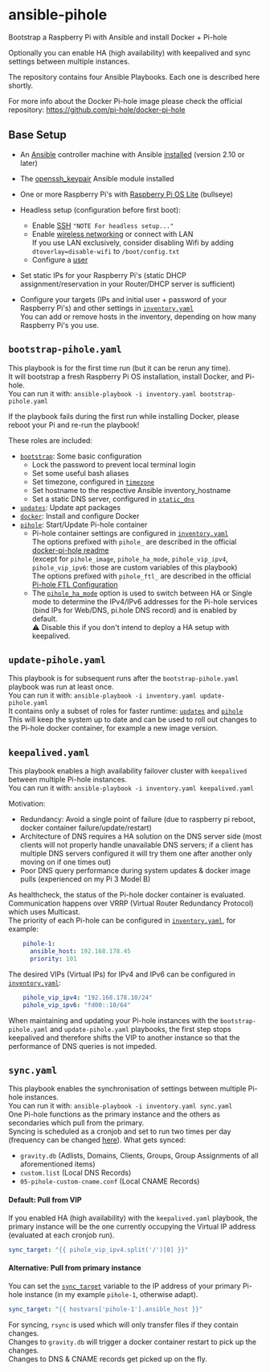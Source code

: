 # ansible-pihole
Bootstrap a Raspberry Pi with Ansible and install Docker + Pi-hole

Optionally you can enable HA (high availability) with keepalived and sync settings between multiple instances.

The repository contains four Ansible Playbooks. Each one is described here shortly.

For more info about the Docker Pi-hole image please check the official repository: https://github.com/pi-hole/docker-pi-hole

## Base Setup
- An [Ansible](https://www.ansible.com/) controller machine with Ansible [installed](https://docs.ansible.com/ansible/latest/installation_guide/index.html) (version 2.10 or later)
- The [openssh_keypair](https://docs.ansible.com/ansible/latest/collections/community/crypto/openssh_keypair_module.html) Ansible module installed
- One or more Raspberry Pi's with [Raspberry Pi OS Lite](https://www.raspberrypi.com/software/operating-systems/) (bullseye)
- Headless setup (configuration before first boot):
  - Enable [SSH](https://www.raspberrypi.com/documentation/computers/remote-access.html#enabling-the-server) `"NOTE For headless setup..."`
  - Enable [wireless networking](https://www.raspberrypi.com/documentation/computers/configuration.html#configuring-networking-2) or connect with LAN  
    If you use LAN exclusively, consider disabling Wifi by adding `dtoverlay=disable-wifi` to `/boot/config.txt`
  - Configure a [user](https://www.raspberrypi.com/documentation/computers/configuration.html#configuring-a-user)

- Set static IPs for your Raspberry Pi's (static DHCP assignment/reservation in your Router/DHCP server is sufficient)
- Configure your targets (IPs and initial user + password of your Raspberry Pi's) and other settings in [`inventory.yaml`](inventory.yaml)  
You can add or remove hosts in the inventory, depending on how many Raspberry Pi's you use.

## `bootstrap-pihole.yaml`
This playbook is for the first time run (but it can be rerun any time).  
It will bootstrap a fresh Raspberry Pi OS installation, install Docker, and Pi-hole.  
You can run it with: `ansible-playbook -i inventory.yaml bootstrap-pihole.yaml`  

If the playbook fails during the first run while installing Docker, please reboot your Pi and re-run the playbook!

These roles are included:
- [`bootstrap`](roles/bootstrap/tasks/main.yaml): Some basic configuration  
  - Lock the password to prevent local terminal login
  - Set some useful bash aliases
  - Set timezone, configured in [`timezone`](inventory.yaml#L11)
  - Set hostname to the respective Ansible inventory_hostname
  - Set a static DNS server, configured in [`static_dns`](inventory.yaml#L12)
- [`updates`](roles/updates/tasks/main.yaml): Update apt packages
- [`docker`](roles/docker/tasks/main.yaml): Install and configure Docker
- [`pihole`](roles/pihole/tasks/main.yaml): Start/Update Pi-hole container
  - Pi-hole container settings are configured in [`inventory.yaml`](inventory.yaml#L13-L20)  
    The options prefixed with `pihole_` are described in the official [docker-pi-hole readme](https://github.com/pi-hole/docker-pi-hole#environment-variables)  
    (except for `pihole_image`, `pihole_ha_mode`, `pihole_vip_ipv4`, `pihole_vip_ipv6`: those are custom variables of this playbook)  
    The options prefixed with `pihole_ftl_` are described in the official [Pi-hole FTL Configuration](https://docs.pi-hole.net/ftldns/configfile/)
  - The [`pihole_ha_mode`](inventory.yaml#L21) option is used to switch between HA or Single mode to determine the IPv4/IPv6 addresses for the Pi-hole services (bind IPs for Web/DNS, pi.hole DNS record) and is enabled by default.  
    ⚠️ Disable this if you don't intend to deploy a HA setup with keepalived.

## `update-pihole.yaml`
This playbook is for subsequent runs after the `bootstrap-pihole.yaml` playbook was run at least once.  
You can run it with: `ansible-playbook -i inventory.yaml update-pihole.yaml`  
It contains only a subset of roles for faster runtime: [`updates`](roles/updates/tasks/main.yaml) and [`pihole`](roles/pihole/tasks/main.yaml)  
This will keep the system up to date and can be used to roll out changes to the Pi-hole docker container, for example a new image version.

## `keepalived.yaml`
This playbook enables a high availability failover cluster with `keepalived` between multiple Pi-hole instances.  
You can run it with: `ansible-playbook -i inventory.yaml keepalived.yaml`  

Motivation:  
- Redundancy: Avoid a single point of failure (due to raspberry pi reboot, docker container failure/update/restart)
- Architecture of DNS requires a HA solution on the DNS server side (most clients will not properly handle unavailable DNS servers; if a client has multiple DNS servers configured it will try them one after another only moving on if one times out)
- Poor DNS query performance during system updates & docker image pulls (experienced on my Pi 3 Model B)

As healthcheck, the status of the Pi-hole docker container is evaluated.  
Communication happens over VRRP (Virtual Router Redundancy Protocol) which uses Multicast.  
The priority of each Pi-hole can be configured in [`inventory.yaml`](inventory.yaml), for example:
```yaml
    pihole-1:
      ansible_host: 192.168.178.45
      priority: 101
```
The desired VIPs (Virtual IPs) for IPv4 and IPv6 can be configured in [`inventory.yaml`](inventory.yaml#L22-L23):
```yaml
    pihole_vip_ipv4: "192.168.178.10/24"
    pihole_vip_ipv6: "fd00::10/64"
```

When maintaining and updating your Pi-hole instances with the `bootstrap-pihole.yaml` and `update-pihole.yaml` playbooks, the first step stops keepalived and therefore shifts the VIP to another instance so that the performance of DNS queries is not impeded.

## `sync.yaml`
This playbook enables the synchronisation of settings between multiple Pi-hole instances.  
You can run it with: `ansible-playbook -i inventory.yaml sync.yaml`  
One Pi-hole functions as the primary instance and the others as secondaries which pull from the primary.  
Syncing is scheduled as a cronjob and set to run two times per day (frequency can be changed [here](roles/sync/tasks/main.yaml#L34)).
What gets synced:
- `gravity.db` (Adlists, Domains, Clients, Groups, Group Assignments of all aforementioned items)
- `custom.list` (Local DNS Records)
- `05-pihole-custom-cname.conf` (Local CNAME Records)

#### Default: Pull from VIP
If you enabled HA (high availability) with the `keepalived.yaml` playbook, the primary instance will be the one currently occupying the Virtual IP address (evaluated at each cronjob run).

```yaml
sync_target: "{{ pihole_vip_ipv4.split('/')[0] }}"
```

#### Alternative: Pull from primary instance
You can set the [`sync_target`](inventory.yaml#L24) variable to the IP address of your primary Pi-hole instance (in my example `pihole-1`, otherwise adapt).
```yaml
sync_target: "{{ hostvars['pihole-1'].ansible_host }}"
```

For syncing, `rsync` is used which will only transfer files if they contain changes.  
Changes to `gravity.db` will trigger a docker container restart to pick up the changes.  
Changes to DNS & CNAME records get picked up on the fly.
